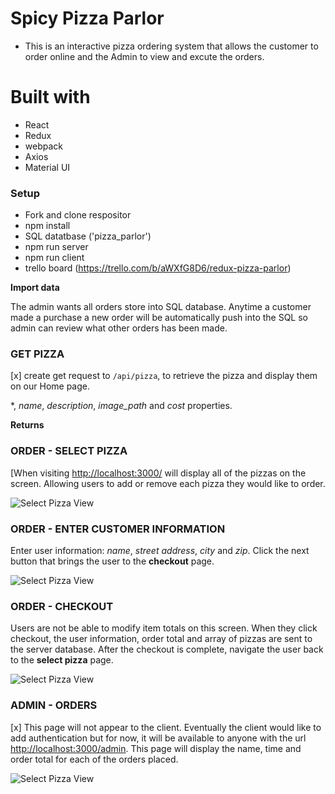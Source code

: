 # Spicy Pizza Parlor

 - This is an interactive pizza ordering system that allows the customer to order online and the Admin to view and excute the orders.

# Built with

- React 
- Redux
- webpack
- Axios
- Material UI

### Setup

 - Fork and clone respositor
 - npm install
 - SQL datatbase ('pizza_parlor')
 - npm run server
 - npm run client
 - trello board (https://trello.com/b/aWXfG8D6/redux-pizza-parlor)


**Import data**

The admin wants all orders store into SQL database. Anytime a customer made a purchase a new order will be automatically push into the SQL so admin can review what other orders has been made. 


### GET PIZZA  

 [x] create get request to `/api/pizza`, to retrieve the pizza and display them on our Home page. 

*, *name*, *description*, *image_path* and *cost* properties. 


**Returns** 


### ORDER - SELECT PIZZA

[When visiting [http://localhost:3000/](http://localhost:3000/) will display all of the pizzas on the screen. Allowing users to add or remove each pizza they would like to order. 

![Select Pizza View](wireframes/screen-one.png)

### ORDER - ENTER CUSTOMER INFORMATION

Enter user information: *name*, *street address*, *city* and *zip*.  Click the next button that brings the user to the **checkout** page.

![Select Pizza View](wireframes/screen-two.png)

### ORDER - CHECKOUT

Users are not be able to modify item totals on this screen. When they click checkout, the user information, order total and array of pizzas are sent to the server database. After the checkout is complete, navigate the user back to the **select pizza** page.

![Select Pizza View](wireframes/screen-three.png)

### ADMIN - ORDERS

[x] This page will not appear to the client. Eventually the client would like to add authentication but for now, it will be available to anyone with the url [http://localhost:3000/admin](http://localhost:3000/admin). This page will display the name, time and order total for each of the orders placed.

![Select Pizza View](wireframes/screen-admin.png)



